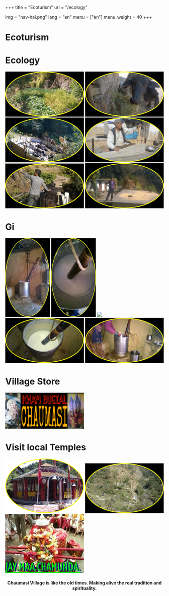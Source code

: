 +++
title = "Ecoturism"
url = "/ecology"

img = "nav-hal.png"
lang = "en"
menu = ["en"]
menu_weight = 40
+++

<h1>Ecoturism</h1>

<div data-role="collapsibleset" data-inset="false">
<div data-role="collapsible">
<h1>Ecology</h1>
<img src="/img/eco5.png" style="width:250px;">
<img src="/img/eco2.png" style="width:250px;">
<img src="/img/eco3.png" style="width:250px;">
<img src="/img/eco6.png" style="width:250px;">
<img src="/img/eco4.png" style="width:250px;">
<img src="/img/eco1.png" style="width:250px;">
</div>

<div data-role="collapsible">
<h1>Gi</h1>
<img src="/img/gi2.png" style="height:250px;">
<img src="/img/gi1.png" style="height:250px;">
<img src="/img/gi.gif" style="width:250px;">
<img src="/img/gi4.png" style="width:250px;">
<img src="/img/gi5.png" style="width:250px;">
</div>

<div data-role="collapsible">
<h1>Village Store</h1>
<a href="/store" target="_self"><img src="/img/logokamal.png" style="width:250px;"></a>
</div>

<div data-role="collapsible">
<h1>Visit local Temples</h1>
<a href="/kalimath" target="_self"><img src="/img/kalimath.png" style="width:250px;"></a>
<a href="/ruch" target="_self"><img src="/img/ruch1.png" style="width:250px;"></a>
<a href="/chamundama" target="_self"><img src="/img/chamunda.jpg" style="width:250px;"></a>
</div>
</div>
</div>
<div role="main" class="ui-content" style="text-align:center;">
<h4> Chaumasi Village is like the old times. Making alive the real tradition and spirituality.</h4>
